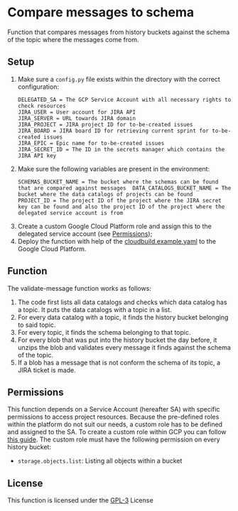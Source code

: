# Compare messages to schema
Function that compares messages from history buckets against the schema of the topic where the messages come from.

## Setup
1. Make sure a ```config.py``` file exists within the directory with the correct configuration:
    ~~~
    DELEGATED_SA = The GCP Service Account with all necessary rights to check resources
    JIRA_USER = User account for JIRA API
    JIRA_SERVER = URL towards JIRA domain
    JIRA_PROJECT = JIRA project ID for to-be-created issues
    JIRA_BOARD = JIRA board ID for retrieving current sprint for to-be-created issues
    JIRA_EPIC = Epic name for to-be-created issues
    JIRA_SECRET_ID = The ID in the secrets manager which contains the JIRA API key
    ~~~
2. Make sure the following variables are present in the environment:
    ~~~
    SCHEMAS_BUCKET_NAME = The bucket where the schemas can be found that are compared against messages  DATA_CATALOGS_BUCKET_NAME = The bucket where the data catalogs of projects can be found
    PROJECT_ID = The project ID of the project where the JIRA secret key can be found and also the project ID of the project where the delegated service account is from
    ~~~
3. Create a custom Google Cloud Platform role and assign this to the delegated service account (see [Permissions](#permissions));
4. Deploy the function with help of the [cloudbuild.example.yaml](cloudbuild.example.yaml) to the Google Cloud Platform.

## Function
The validate-message function works as follows:
1. The code first lists all data catalogs and checks which data catalog has a topic. It puts the data catalogs with a topic in a list.
2. For every data catalog with a topic, it finds the history bucket belonging to said topic.
3. For every topic, it finds the schema belonging to that topic.
4. For every blob that was put into the history bucket the day before, it unzips the blob and validates every message it finds against the schema of the topic.
5. If a blob has a message that is not conform the schema of its topic, a JIRA ticket is made.


## Permissions
This function depends on a Service Account (hereafter SA) with specific permissions to access project resources. Because the pre-defined roles within the platform do not suit our needs, 
a custom role has to be defined and assigned to the SA. To create a custom role within GCP you can follow [this guide](https://cloud.google.com/iam/docs/creating-custom-roles). 
The custom role must have the following permission on every history bucket:
- `storage.objects.list`: Listing all objects within a bucket

## License
This function is licensed under the [GPL-3](https://www.gnu.org/licenses/gpl-3.0.en.html) License
